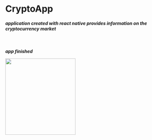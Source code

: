 # CryptoApp

<h5>application created with react native provides information on the cryptocurrency market<h5/> </br> 
<p>app finished </p>
<p>
<img src="https://ibb.co/Dz6rzJQ" width="220" height="240" /img>
</p>
